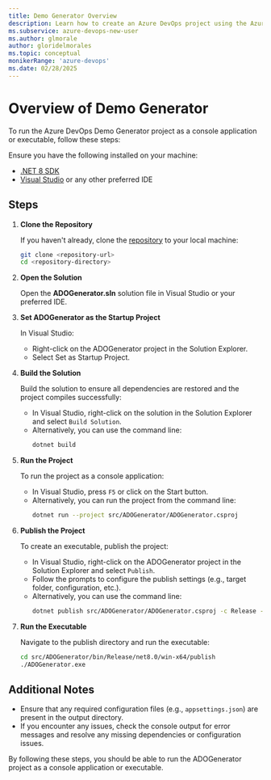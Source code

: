 ```yaml
---
title: Demo Generator Overview
description: Learn how to create an Azure DevOps project using the Azure DevOps Demo Generator.
ms.subservice: azure-devops-new-user
ms.author: glmorale
author: gloridelmorales
ms.topic: conceptual
monikerRange: 'azure-devops'
ms.date: 02/28/2025
---
```


# Overview of Demo Generator

To run the Azure DevOps Demo Generator project as a console application or executable, follow these steps:

Ensure you have the following installed on your machine:

- [.NET 8 SDK](https://dotnet.microsoft.com/download/dotnet/8.0)
- [Visual Studio](https://visualstudio.microsoft.com/) or any other preferred IDE


## Steps

1. **Clone the Repository**

   If you haven't already, clone the [repository](https://github.com/microsoft/AzDevOpsDemoGenerator) to your local machine:

   ```sh
   git clone <repository-url>
   cd <repository-directory>
   ```

2. **Open the Solution**

   Open the **ADOGenerator.sln** solution file in Visual Studio or your preferred IDE.

3. **Set ADOGenerator as the Startup Project**

   In Visual Studio:

   - Right-click on the ADOGenerator project in the Solution Explorer.
   - Select Set as Startup Project.

4. **Build the Solution**

   Build the solution to ensure all dependencies are restored and the project compiles successfully:

   - In Visual Studio, right-click on the solution in the Solution Explorer and select `Build Solution`.
   - Alternatively, you can use the command line:
     ```sh
     dotnet build
     ```

5. **Run the Project**

   To run the project as a console application:

   - In Visual Studio, press `F5` or click on the Start button.
   - Alternatively, you can run the project from the command line:
     ```sh
     dotnet run --project src/ADOGenerator/ADOGenerator.csproj
     ```

6. **Publish the Project**

   To create an executable, publish the project:

   - In Visual Studio, right-click on the ADOGenerator project in the Solution Explorer and select `Publish`.
   - Follow the prompts to configure the publish settings (e.g., target folder, configuration, etc.).
   - Alternatively, you can use the command line:
     ```sh
     dotnet publish src/ADOGenerator/ADOGenerator.csproj -c Release -r win-x64 --self-contained
     ```

7. **Run the Executable**

   Navigate to the publish directory and run the executable:
   ```sh
   cd src/ADOGenerator/bin/Release/net8.0/win-x64/publish
   ./ADOGenerator.exe
   ```

## Additional Notes

- Ensure that any required configuration files (e.g., `appsettings.json`) are present in the output directory.
- If you encounter any issues, check the console output for error messages and resolve any missing dependencies or configuration issues.

By following these steps, you should be able to run the ADOGenerator project as a console application or executable.
